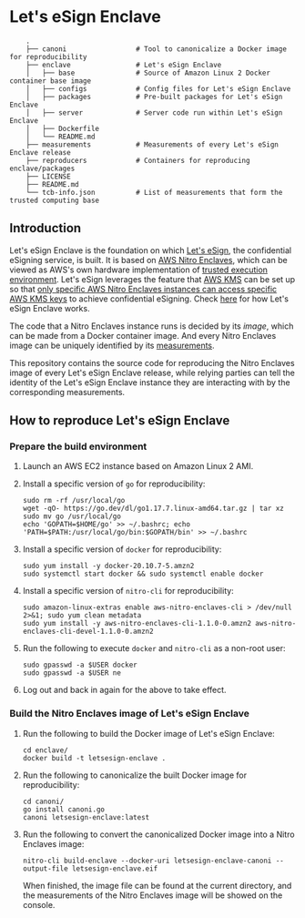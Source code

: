 # Let's eSign Enclave 

```
    .          
    ├── canoni                 # Tool to canonicalize a Docker image for reproducibility
    ├── enclave                # Let's eSign Enclave
    │   ├── base               # Source of Amazon Linux 2 Docker container base image
    │   ├── configs            # Config files for Let's eSign Enclave
    │   ├── packages           # Pre-built packages for Let's eSign Enclave
    │   ├── server             # Server code run within Let's eSign Enclave
    │   ├── Dockerfile
    │   └── README.md
    ├── measurements           # Measurements of every Let's eSign Enclave release 
    ├── reproducers            # Containers for reproducing enclave/packages         
    ├── LICENSE
    ├── README.md
    └── tcb-info.json          # List of measurements that form the trusted computing base
```

## Introduction

Let's eSign Enclave is the foundation on which [Let's eSign](https://www.letsesign.org), the confidential eSigning service, is built. It is based on [AWS Nitro Enclaves](https://aws.amazon.com/ec2/nitro/nitro-enclaves/), which can be viewed as AWS's own hardware implementation of [trusted execution environment](https://en.wikipedia.org/wiki/Trusted_execution_environment). Let's eSign leverages the feature that [AWS KMS](https://aws.amazon.com/kms/) can be set up so that [only specific AWS Nitro Enclaves instances can access specific AWS KMS keys](https://docs.aws.amazon.com/kms/latest/developerguide/services-nitro-enclaves.html) to achieve confidential eSigning. Check [here](https://github.com/letsesign/letsesign-enclave/tree/main/enclave) for how Let's eSign Enclave works.

The code that a Nitro Enclaves instance runs is decided by its *image*, which can be made from a Docker container image. And every Nitro Enclaves image can be uniquely identified by its [measurements](https://docs.aws.amazon.com/enclaves/latest/user/set-up-attestation.html).

This repository contains the source code for reproducing the Nitro Enclaves image of every Let's eSign Enclave release, while relying parties can tell the identity of the Let's eSign Enclave instance they are interacting with by the corresponding measurements.

## How to reproduce Let's eSign Enclave

### Prepare the build environment

1. Launch an AWS EC2 instance based on Amazon Linux 2 AMI.

2. Install a specific version of `go` for reproducibility:
   
   ```
   sudo rm -rf /usr/local/go
   wget -qO- https://go.dev/dl/go1.17.7.linux-amd64.tar.gz | tar xz
   sudo mv go /usr/local/go
   echo 'GOPATH=$HOME/go' >> ~/.bashrc; echo 'PATH=$PATH:/usr/local/go/bin:$GOPATH/bin' >> ~/.bashrc 
   ```
   
3. Install a specific version of `docker` for reproducibility:
   
   ```
   sudo yum install -y docker-20.10.7-5.amzn2
   sudo systemctl start docker && sudo systemctl enable docker
   ```

4. Install a specific version of `nitro-cli` for reproducibility:
   
   ```
   sudo amazon-linux-extras enable aws-nitro-enclaves-cli > /dev/null 2>&1; sudo yum clean metadata
   sudo yum install -y aws-nitro-enclaves-cli-1.1.0-0.amzn2 aws-nitro-enclaves-cli-devel-1.1.0-0.amzn2
   ```

5. Run the following to execute `docker` and `nitro-cli` as a non-root user:
   
   ```
   sudo gpasswd -a $USER docker
   sudo gpasswd -a $USER ne
   ```
   
6. Log out and back in again for the above to take effect.
   
### Build the Nitro Enclaves image of Let's eSign Enclave

1. Run the following to build the Docker image of Let's eSign Enclave:
   
   ```
   cd enclave/
   docker build -t letsesign-enclave .
   ```
2. Run the following to canonicalize the built Docker image for reproducibility:
   
   ```
   cd canoni/
   go install canoni.go
   canoni letsesign-enclave:latest
   ```
3. Run the following to convert the canonicalized Docker image into a Nitro Enclaves image:
   
   ```
   nitro-cli build-enclave --docker-uri letsesign-enclave-canoni --output-file letsesign-enclave.eif
   ```
   When finished, the image file can be found at the current directory, and the measurements of the Nitro Enclaves image will be showed on the console.
